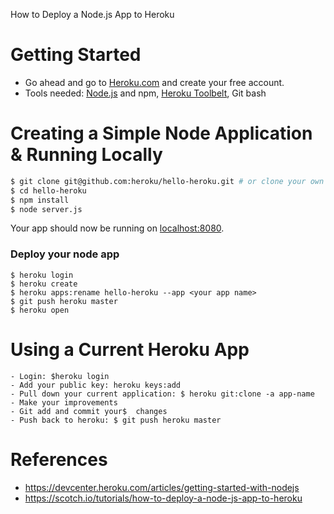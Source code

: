How to Deploy a Node.js App to Heroku
# Getting Started
- Go ahead and go to [Heroku.com](Heroku.com) and create your free account.
- Tools needed: [Node.js](http://nodejs.org/) and npm, [Heroku Toolbelt](https://toolbelt.heroku.com/), Git bash

# Creating a Simple Node Application & Running Locally

```sh
$ git clone git@github.com:heroku/hello-heroku.git # or clone your own fork
$ cd hello-heroku
$ npm install
$ node server.js
```

Your app should now be running on [localhost:8080](http://localhost:8080/).

### Deploy your node app

```
$ heroku login
$ heroku create
$ heroku apps:rename hello-heroku --app <your app name>
$ git push heroku master
$ heroku open
```

# Using a Current Heroku App

```
- Login: $heroku login
- Add your public key: heroku keys:add
- Pull down your current application: $ heroku git:clone -a app-name
- Make your improvements
- Git add and commit your$  changes
- Push back to heroku: $ git push heroku master
```

# References
- https://devcenter.heroku.com/articles/getting-started-with-nodejs
- https://scotch.io/tutorials/how-to-deploy-a-node-js-app-to-heroku
